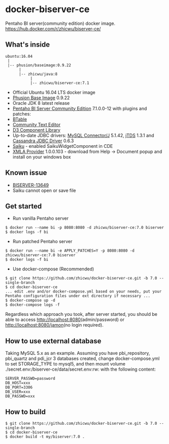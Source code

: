 # docker-biserver-ce
Pentaho BI server(community edition) docker image. https://hub.docker.com/r/zhicwu/biserver-ce/

## What's inside
```
ubuntu:16.04
 |
 |-- phusion/baseimage:0.9.22
      |
      |-- zhicwu/java:8
           |
           |-- zhicwu/biserver-ce:7.1
```
* Official Ubuntu 16.04 LTS docker image
* [Phusion Base Image](https://github.com/phusion/baseimage-docker) 0.9.22
* Oracle JDK 8 latest release
* [Pentaho BI Server Community Edition](http://community.pentaho.com/) 7.1.0.0-12 with plugins and patches:
 * [BTable](https://sourceforge.net/projects/btable/)
 * [Community Text Editor](http://www.webdetails.pt/ctools/cte/)
 * [D3 Component Library](https://github.com/webdetails/d3ComponentLibrary)
 * Up-to-date JDBC drivers: [MySQL Connector/J](http://dev.mysql.com/downloads/connector/j/) 5.1.42, [jTDS](https://sourceforge.net/projects/jtds/) 1.3.1 and [Cassandra JDBC Driver](https://github.com/zhicwu/cassandra-jdbc-driver) 0.6.3
 * [Saiku](http://community.meteorite.bi/) - enabled SaikuWidgetComponent in CDE
 * [XMLA Provider](https://sourceforge.net/projects/xmlaconnect/) 1.0.0.103 - download from Help -> Document popup and install on your windows box

## Known issue
- [BISERVER-13649](http://jira.pentaho.com/browse/BISERVER-13649)
- Saiku cannot open or save file

## Get started
- Run vanilla Pentaho server
```
$ docker run --name bi -p 8080:8080 -d zhicwu/biserver-ce:7.0 biserver
$ docker logs -f bi
```
- Run patched Pentaho server
```
$ docker run --name bi -e APPLY_PATCHES=Y -p 8080:8080 -d zhicwu/biserver-ce:7.0 biserver
$ docker logs -f bi
```
- Use docker-compose (Recommended)
```
$ git clone https://github.com/zhicwu/docker-biserver-ce.git -b 7.0 --single-branch
$ cd docker-biserver-ce
... edit .env and/or docker-compose.yml based on your needs, put your Pentaho configuration files under ext directory if necessary ...
$ docker-compose up -d
$ docker-compose logs -f
```
Regardless which approach you took, after server started, you should be able to access [http://localhost:8080](http://localhost:8080)(admin/password) or [http://localhost:8080/jamon](http://localhost:8080/jamon)(no login required).

## How to use external database
Taking MySQL 5.x as an example. Assuming you have pbi_repository, pbi_quartz and pdi_jcr 3 databases created, change docker-compose.yml to set STORAGE_TYPE to mysql5, and then mount volume ./secret.env:/biserver-ce/data/secret.env:rw: with the following content:
```
SERVER_PASSWD=password
DB_HOST=xxx
DB_PORT=3306
DB_USER=xxx
DB_PASSWD=xxx
```

## How to build
```
$ git clone https://github.com/zhicwu/docker-biserver-ce.git -b 7.0 --single-branch
$ cd docker-biserver-ce
$ docker build -t my/biserver:7.0 .
```
